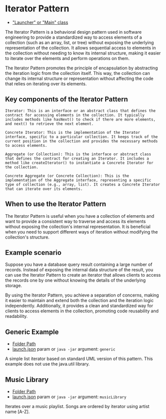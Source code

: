 # Iterator Pattern

- ["Launcher" or "Main" class](./src/main/java/it/gb/IteratorPattern.java)

The Iterator Pattern is a behavioral design pattern used in software engineering to provide a standardized way to access elements of a collection (such as an array, list, or tree) without exposing the underlying representation of the collection. It allows sequential access to elements in the collection without needing to know its internal structure, making it easier to iterate over the elements and perform operations on them.

The Iterator Pattern promotes the principle of encapsulation by abstracting the iteration logic from the collection itself. This way, the collection can change its internal structure or representation without affecting the code that relies on iterating over its elements.

## Key components of the Iterator Pattern

    Iterator: This is an interface or an abstract class that defines the contract for accessing elements in the collection. It typically includes methods like hasNext() to check if there are more elements, and next() to retrieve the next element.

    Concrete Iterator: This is the implementation of the Iterator interface, specific to a particular collection. It keeps track of the current position in the collection and provides the necessary methods to access elements.

    Aggregate (or Collection): This is the interface or abstract class that defines the contract for creating an Iterator. It includes a method like createIterator() to instantiate a Concrete Iterator for the collection.

    Concrete Aggregate (or Concrete Collection): This is the implementation of the Aggregate interface, representing a specific type of collection (e.g., array, list). It creates a Concrete Iterator that can iterate over its elements.

## When to use the Iterator Pattern

The Iterator Pattern is useful when you have a collection of elements and want to provide a consistent way to traverse and access its elements without exposing the collection's internal representation. It is beneficial when you need to support different ways of iteration without modifying the collection's structure.

## Example scenario

Suppose you have a database query result containing a large number of records. Instead of exposing the internal data structure of the result, you can use the Iterator Pattern to create an iterator that allows clients to access the records one by one without knowing the details of the underlying storage.

By using the Iterator Pattern, you achieve a separation of concerns, making it easier to maintain and extend both the collection and the iteration logic independently. Additionally, it provides a clean and standardized way for clients to access elements in the collection, promoting code reusability and readability.

## Generic Example

- [Folder Path](./src/main/java/it/gb/generic)
- [launch.json](../../.vscode/launch.json) param or `java -jar` argument: `generic`

A simple list iterator based on standard UML version of this pattern. This example does not use the java.util library.

## Music Library

- [Folder Path](./src/main/java/it/gb/musicLibrary)
- [launch.json](../../.vscode/launch.json) param or `java -jar` argument: `musicLibrary`

Iterates over a music playlist. Songs are ordered by iterator using artist name \[A-Z\].
